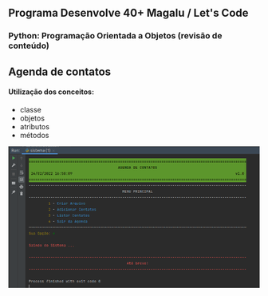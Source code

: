 ## Programa Desenvolve 40+ Magalu / Let's Code
### Python: Programação Orientada a Objetos (revisão de conteúdo)

## Agenda de contatos

#### Utilização dos conceitos:
 - classe
 - objetos
 - atributos
 - métodos

![imagem_ilustrativa](python-agenda-poo.png)
